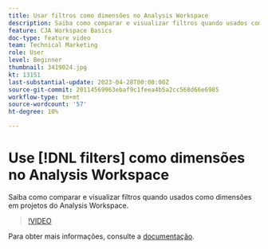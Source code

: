```yaml
---
title: Usar filtros como dimensões no Analysis Workspace
description: Saiba como comparar e visualizar filtros quando usados como dimensões em projetos do Analysis Workspace.
feature: CJA Workspace Basics
doc-type: feature video
team: Technical Marketing
role: User
level: Beginner
thumbnail: 3419024.jpg
kt: 13151
last-substantial-update: 2023-04-28T00:00:00Z
source-git-commit: 20114569963ebaf9c1feea4b5a2cc568d66e6985
workflow-type: tm+mt
source-wordcount: '57'
ht-degree: 10%

---
```


# Use [!DNL filters] como dimensões no Analysis Workspace

Saiba como comparar e visualizar filtros quando usados como dimensões em projetos do Analysis Workspace.

>[!VIDEO](https://video.tv.adobe.com/v/3419024/?learn=on&quality=12)

Para obter mais informações, consulte a [documentação](https://experienceleague.adobe.com/docs/analytics-platform/using/cja-components/cja-filters/create-filters.html).
